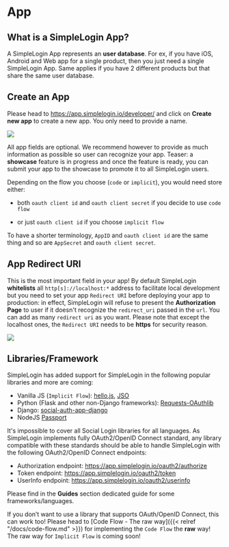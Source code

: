 # App 

## What is a SimpleLogin App?

A SimpleLogin App represents an **user database**. For ex, if you have iOS, Android and Web app for a single product, then you just need a single SimpleLogin App. Same applies if you have 2 different products but that share the same user database.

## Create an App

Please head to https://app.simplelogin.io/developer/ and click on **Create new app** to create a new app. You only need to provide a name. 

![](/images/dev1.png)

All app fields are optional. We recommend however to provide as much information as possible so user can recognize your app. Teaser: a **showcase** feature is in progress and once the feature is ready, you can submit your app to the showcase to promote it to all SimpleLogin users.

Depending on the flow you choose (`code` or `implicit`), you would need store either:

- both `oauth client id` and `oauth client secret` if you decide to use `code flow`

- or just `oauth client id` if you choose `implicit flow`

To have a shorter terminology, `AppID` and `oauth client id` are the same thing and so are `AppSecret` and `oauth client secret`.

## App Redirect URI

This is the most important field in your app! By default SimpleLogin **whitelists** all `http[s]://localhost:*` address to facilitate local development but you need to set your app `Redirect URI` before deploying your app to production: in effect, SimpleLogin will refuse to present the **Authorization Page** to user if it doesn't recognize the `redirect_uri` passed in the `url`. You can add as many `redirect uri` as you want. Please note that except the localhost ones, the `Redirect URI` needs to be **https** for security reason.

![](/images/redirect-uri.png)

## Libraries/Framework

SimpleLogin has added support for SimpleLogin in the following popular libraries and more are coming:

- Vanilla JS (`Implicit Flow`): [hello.js](https://github.com/MrSwitch/hello.js), [JSO](https://github.com/andreassolberg/jso)
- Python (Flask and other non-Django frameworks): [Requests-OAuthlib](https://github.com/requests/requests-oauthlib)
- Django: [social-auth-app-django](https://github.com/python-social-auth/social-app-django)
- NodeJS [Passport](https://github.com/jaredhanson/passport)

It's impossible to cover all Social Login libraries for all languages. As SimpleLogin implements fully OAuth2/OpenID Connect standard, any library compatible with these standards should be able to handle SimpleLogin with the following OAuth2/OpenID Connect endpoints:

- Authorization endpoint: https://app.simplelogin.io/oauth2/authorize
- Token endpoint: https://app.simplelogin.io/oauth2/token
- UserInfo endpoint: https://app.simplelogin.io/oauth2/userinfo

Please find in the **Guides** section dedicated guide for some frameworks/languages.

If you don’t want to use a library that supports OAuth/OpenID Connect, this can work too! Please head to [Code Flow - The raw way]({{< relref "/docs/code-flow.md" >}}) for implementing the `Code Flow` the **raw** way! The raw way for `Implicit Flow` is coming soon!




